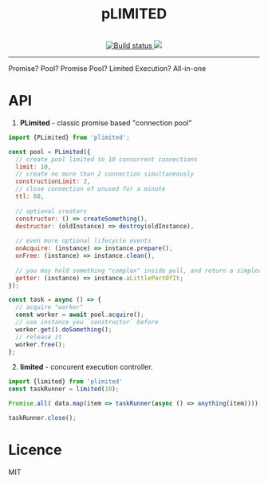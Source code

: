 <div align="center">
  <h1>pLIMITED</h1>
  <br/>  
  <a href="https://travis-ci.org/theKashey/plimited">
     <img src="https://travis-ci.org/theKashey/plimited.svg?branch=master" alt="Build status">
  </a>
  
  <a href="https://www.npmjs.com/package/plimited">
   <img src="https://img.shields.io/npm/v/plimited.svg?style=flat-square" />
  </a>
  
  <br/>  
</div>  

-----
Promise? Pool? Promise Pool? Limited Execution? All-in-one

# API

1. __PLimited__ - classic promise based "connection pool"
```js
import {PLimited} from 'plimited';

const pool = PLimited({
  // create pool limited to 10 concurrent connections
  limit: 10,
  // create no more than 2 connection simultaneously
  constructionLimit: 2, 
  // close connection of unused for a minute
  ttl: 60,
  
  // optional creators
  constructor: () => createSomething(),
  destructor: (oldInstance) => destroy(oldInstance),
  
  // even more optional lifecycle events
  onAcquire: (instance) => instance.prepare(),
  onFree: (instance) => instance.clean(),
  
  // you may hold something "complex" inside pull, and return a simpler API
  getter: (instance) => instance.aLittlePartOfIt;
});

const task = async () => { 
  // acquire "worker"
  const worker = await pool.acquire();
  // use instance you `constructor` before
  worker.get().doSomething();
  // release it
  worker.free();
};
```

2. __limited__ - concurent execution controller.

```js
import {limited} from 'plimited'
const taskRunner = limited(10);

Promise.all( data.map(item => taskRunner(async () => anything(item))));

taskRunner.close();
```

# Licence 
MIT
